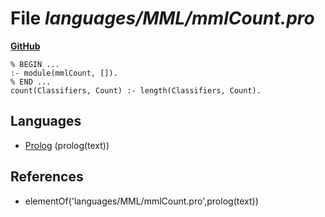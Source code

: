 # File _languages/MML/mmlCount.pro_
**[GitHub](https://github.com/softlang/yas/blob/master/languages/MML/mmlCount.pro)**
```
% BEGIN ...
:- module(mmlCount, []).
% END ...
count(Classifiers, Count) :- length(Classifiers, Count).
```

## Languages
* [Prolog](../languages/Prolog.md) (prolog(text))

## References
* elementOf('languages/MML/mmlCount.pro',prolog(text))
